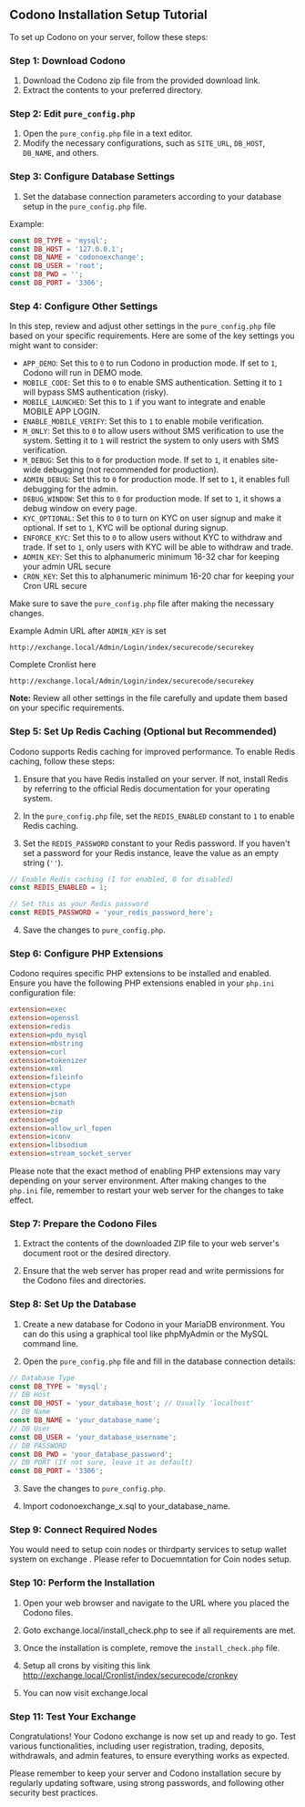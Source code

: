 ## Codono Installation Setup Tutorial

To set up Codono on your server, follow these steps:

### Step 1: Download Codono

1. Download the Codono zip file from the provided download link.
2. Extract the contents to your preferred directory.

### Step 2: Edit `pure_config.php`

1. Open the `pure_config.php` file in a text editor.
2. Modify the necessary configurations, such as `SITE_URL`, `DB_HOST`, `DB_NAME`, and others.

### Step 3: Configure Database Settings

1. Set the database connection parameters according to your database setup in the `pure_config.php` file.

Example:
```php
const DB_TYPE = 'mysql';
const DB_HOST = '127.0.0.1';
const DB_NAME = 'codonoexchange';
const DB_USER = 'root';
const DB_PWD = '';
const DB_PORT = '3306';
```

### Step 4: Configure Other Settings

In this step, review and adjust other settings in the `pure_config.php` file based on your specific requirements. Here are some of the key settings you might want to consider:

- `APP_DEMO`: Set this to `0` to run Codono in production mode. If set to `1`, Codono will run in DEMO mode.
- `MOBILE_CODE`: Set this to `0` to enable SMS authentication. Setting it to `1` will bypass SMS authentication (risky).
- `MOBILE_LAUNCHED`: Set this to `1` if you want to integrate and enable MOBILE APP LOGIN.
- `ENABLE_MOBILE_VERIFY`: Set this to `1` to enable mobile verification.
- `M_ONLY`: Set this to `0` to allow users without SMS verification to use the system. Setting it to `1` will restrict the system to only users with SMS verification.
- `M_DEBUG`: Set this to `0` for production mode. If set to `1`, it enables site-wide debugging (not recommended for production).
- `ADMIN_DEBUG`: Set this to `0` for production mode. If set to `1`, it enables full debugging for the admin.
- `DEBUG_WINDOW`: Set this to `0` for production mode. If set to `1`, it shows a debug window on every page.
- `KYC_OPTIONAL`: Set this to `0` to turn on KYC on user signup and make it optional. If set to `1`, KYC will be optional during signup.
- `ENFORCE_KYC`: Set this to `0` to allow users without KYC to withdraw and trade. If set to `1`, only users with KYC will be able to withdraw and trade.
- `ADMIN_KEY`: Set this to alphanumeric minimum 16-32 char for keeping your admin URL secure
- `CRON_KEY`: Set this to alphanumeric minimum 16-20 char for keeping your Cron URL secure

Make sure to save the `pure_config.php` file after making the necessary changes.


Example Admin URL after `ADMIN_KEY` is set
```
http://exchange.local/Admin/Login/index/securecode/securekey
```
Complete Cronlist here 
```
http://exchange.local/Admin/Login/index/securecode/securekey
```

**Note:** Review all other settings in the file carefully and update them based on your specific requirements.

### Step 5: Set Up Redis Caching (Optional but Recommended)

Codono supports Redis caching for improved performance. To enable Redis caching, follow these steps:

1. Ensure that you have Redis installed on your server. If not, install Redis by referring to the official Redis documentation for your operating system.

2. In the `pure_config.php` file, set the `REDIS_ENABLED` constant to `1` to enable Redis caching.

3. Set the `REDIS_PASSWORD` constant to your Redis password. If you haven't set a password for your Redis instance, leave the value as an empty string (`''`).

```php
// Enable Redis caching (1 for enabled, 0 for disabled)
const REDIS_ENABLED = 1; 

// Set this as your Redis password
const REDIS_PASSWORD = 'your_redis_password_here';
```

4. Save the changes to `pure_config.php`.

### Step 6: Configure PHP Extensions

Codono requires specific PHP extensions to be installed and enabled. Ensure you have the following PHP extensions enabled in your `php.ini` configuration file:

```ini
extension=exec
extension=openssl
extension=redis
extension=pdo_mysql
extension=mbstring
extension=curl
extension=tokenizer
extension=xml
extension=fileinfo
extension=ctype
extension=json
extension=bcmath
extension=zip
extension=gd
extension=allow_url_fopen
extension=iconv
extension=libsodium
extension=stream_socket_server
```

Please note that the exact method of enabling PHP extensions may vary depending on your server environment. After making changes to the `php.ini` file, remember to restart your web server for the changes to take effect.

### Step 7: Prepare the Codono Files

1. Extract the contents of the downloaded ZIP file to your web server's document root or the desired directory.

2. Ensure that the web server has proper read and write permissions for the Codono files and directories.

### Step 8: Set Up the Database

1. Create a new database for Codono in your MariaDB environment. You can do this using a graphical tool like phpMyAdmin or the MySQL command line.

2. Open the `pure_config.php` file and fill in the database connection details:

```php
// Database Type
const DB_TYPE = 'mysql';
// DB Host
const DB_HOST = 'your_database_host'; // Usually 'localhost'
// DB Name
const DB_NAME = 'your_database_name';
// DB User
const DB_USER = 'your_database_username';
// DB PASSWORD
const DB_PWD = 'your_database_password';
// DB PORT (If not sure, leave it as default)
const DB_PORT = '3306';
```

3. Save the changes to `pure_config.php`.
   
4. Import codonoexchange_x.sql to your_database_name. 
### Step 9: Connect Required Nodes

You would need to setup coin nodes or thirdparty services to setup wallet system on exchange . Please refer to Docuemntation for Coin nodes setup.

### Step 10: Perform the Installation

1. Open your web browser and navigate to the URL where you placed the Codono files.

2. Goto exchange.local/install_check.php to see if all requirements are met.

3. Once the installation is complete, remove the `install_check.php` file.
4. Setup all crons by visiting this link http://exchange.local/Cronlist/index/securecode/cronkey
5. You can now visit exchange.local

### Step 11: Test Your Exchange

Congratulations! Your Codono exchange is now set up and ready to go. Test various functionalities, including user registration, trading, deposits, withdrawals, and admin features, to ensure everything works as expected.

Please remember to keep your server and Codono installation secure by regularly updating software, using strong passwords, and following other security best practices.
